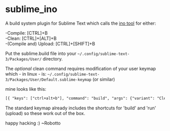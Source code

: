 sublime_ino
===========

A build system plugin for Sublime Text which calls the [ino tool](http://inotool.org/) for either:

-Compile: [CTRL]+B   
-Clean: [CTRL]+[ALT]+B   
-(Compile and) Upload: [CTRL]+[SHIFT]+B   

Put the sublime.build file into your `~/.config/sublime-text-3/Packages/User/` directory.

The _optional_ clean command requires modification of your user keymap which - in linux - is: `~/.config/sublime-text-3/Packages/User/Default.sublime-keymap` (or similar)

mine looks like this:
```xml
[{ "keys": ["ctrl+alt+b"], "command": "build", "args": {"variant": "Clean"} }]
```

The standard keymap already includes the shortcuts for 'build' and 'run' (upload) so these work out of the box.

happy hacking :)
~Robotto
